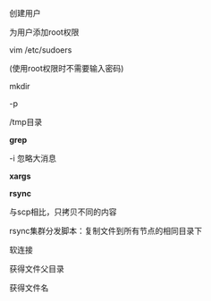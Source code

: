 创建用户

为用户添加root权限

vim /etc/sudoers

(使用root权限时不需要输入密码)



mkdir

-p

/tmp目录



**grep**

-i 忽略大消息



**xargs**



**rsync**

与scp相比，只拷贝不同的内容

rsync集群分发脚本：复制文件到所有节点的相同目录下



软连接



获得文件父目录

获得文件名